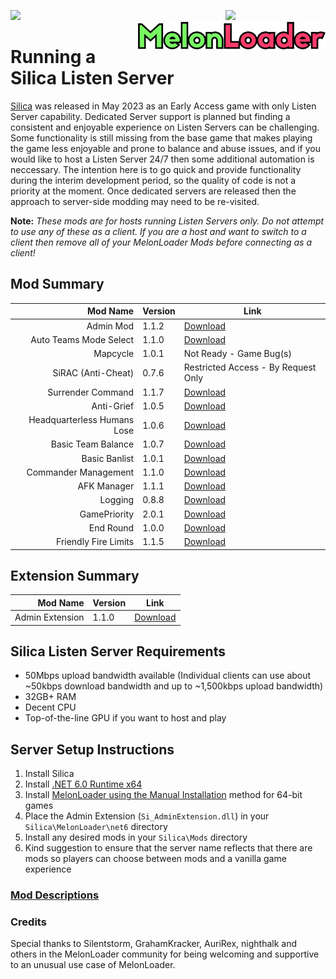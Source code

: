 <p align="center">
    <img src="https://silicagame.com/_next/static/media/silica_logo.37ea77ee.svg" width="200" style="float:left" />&nbsp&nbsp&nbsp&nbsp&nbsp
    <img src="https://cdn.pixabay.com/photo/2012/04/10/23/39/sign-27080_1280.png" width="42" class="center" />  &nbsp&nbsp&nbsp&nbsp&nbsp
    <img src="https://raw.githubusercontent.com/LavaGang/MelonLoader.Installer/master/Resources/ML_Text.png" width="300" style="float:right" />  
</p>

# Running a Silica Listen Server
[Silica](https://silicagame.com/news/welcome) was released in May 2023 as an Early Access game with only Listen Server capability. Dedicated Server support is planned but finding a consistent and enjoyable experience on Listen Servers can be challenging. Some functionality is still missing from the base game that makes playing the game less enjoyable and prone to balance and abuse issues, and if you would like to host a Listen Server 24/7 then some additional automation is neccessary. The intention here is to go quick and provide functionality during the interim development period, so the quality of code is not a priority at the moment. Once dedicated servers are released then the approach to server-side modding may need to be re-visited.

**Note:** *These mods are for hosts running Listen Servers only. Do not attempt to use any of these as a client. If you are a host and want to switch to a client then remove all of your MelonLoader Mods before connecting as a client!*

## Mod Summary
| Mod Name | Version   | Link |
|---------:|-----------|------|
| Admin Mod | 1.1.2 | [Download](https://raw.githubusercontent.com/data-bomb/Silica_ListenServer/main/Si_AdminMod/bin/Si_AdminMod.dll) |
| Auto Teams Mode Select | 1.1.0 | [Download](https://raw.githubusercontent.com/data-bomb/Silica_ListenServer/main/Si_AutoTeamsSelect/bin/Si_AutoTeamsSelect.dll) |
| Mapcycle | 1.0.1 | Not Ready - Game Bug(s) |
| SiRAC (Anti-Cheat) | 0.7.6 | Restricted Access - By Request Only |
| Surrender Command | 1.1.7 | [Download](https://raw.githubusercontent.com/data-bomb/Silica_ListenServer/main/Si_SurrenderCommand/bin/Si_SurrenderCommand.dll) |
| Anti-Grief | 1.0.5 | [Download](https://raw.githubusercontent.com/data-bomb/Silica_ListenServer/main/Si_AutoKickNegativeKills/bin/Si_AutoKickNegativeKills.dll) |
| Headquarterless Humans Lose | 1.0.6 | [Download](https://raw.githubusercontent.com/data-bomb/Silica_ListenServer/main/Si_HQlessHumansLose/bin/Si_HQlessHumansLose.dll) |
| Basic Team Balance | 1.0.7 | [Download](https://raw.githubusercontent.com/data-bomb/Silica_ListenServer/main/Si_BasicTeamBalance/bin/Si_BasicTeamBalance.dll) |
| Basic Banlist | 1.0.1 | [Download](https://raw.githubusercontent.com/data-bomb/Silica_ListenServer/main/Si_BasicBanlist/bin/Si_BasicBanlist.dll) |
| Commander Management | 1.1.0 | [Download](https://raw.githubusercontent.com/data-bomb/Silica_ListenServer/main/Si_CommManagement/bin/Si_CommManagement.dll) |
| AFK Manager | 1.1.1 | [Download](https://raw.githubusercontent.com/data-bomb/Silica_ListenServer/main/Si_AFKManager/bin/Si_AFKManager.dll) |
| Logging | 0.8.8 | [Download](https://raw.githubusercontent.com/data-bomb/Silica_ListenServer/main/Si_Logging/bin/Si_Logging.dll) |
| GamePriority | 2.0.1 | [Download](https://github.com/MintLily/GamePriority/releases/download/2.0.1/GamePriority.dll) |
| End Round | 1.0.0 | [Download](https://raw.githubusercontent.com/data-bomb/Silica_ListenServer/main/Si_EndRound/bin/Si_EndRound.dll) |
| Friendly Fire Limits | 1.1.5 | [Download](https://raw.githubusercontent.com/data-bomb/Silica_ListenServer/main/Si_FriendlyFireLimits/bin/Si_FriendlyFireLimits.dll) |

## Extension Summary
| Mod Name | Version   | Link |
|---------:|-----------|------|
| Admin Extension | 1.1.0 | [Download](https://raw.githubusercontent.com/data-bomb/Silica_ListenServer/main/Si_AdminExtension/bin/Si_AdminExtension.dll) |

## Silica Listen Server Requirements
- 50Mbps upload bandwidth available (Individual clients can use about ~50kbps download bandwidth and up to ~1,500kbps upload bandwidth)
- 32GB+ RAM
- Decent CPU
- Top-of-the-line GPU if you want to host and play

## Server Setup Instructions
1. Install Silica
2. Install [.NET 6.0 Runtime x64](https://dotnet.microsoft.com/en-us/download/dotnet/6.0)
3. Install [MelonLoader using the Manual Installation](https://melonwiki.xyz/#/README?id=manual-installation) method for 64-bit games
4. Place the Admin Extension (`Si_AdminExtension.dll`) in your `Silica\MelonLoader\net6` directory
5. Install any desired mods in your `Silica\Mods` directory
6. Kind suggestion to ensure that the server name reflects that there are mods so players can choose between mods and a vanilla game experience

### [Mod Descriptions](https://github.com/data-bomb/Silica_ListenServer/wiki/Mod-Descriptions)

### Credits
Special thanks to Silentstorm, GrahamKracker, AuriRex, nighthalk and others in the MelonLoader community for being welcoming and supportive to an unusual use case of MelonLoader.
